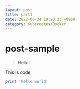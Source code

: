 ```yaml
---
layout: post
title: part1
date: 2022-06-24 19:20:23 +0900
category: Kubernetes/Docker
---
```

# post-sample
> Hello!

This is code
```ruby
print 'hello world'
```
